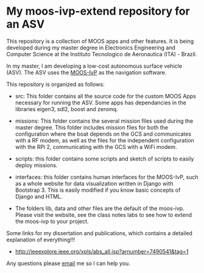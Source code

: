 My moos-ivp-extend repository for an ASV
========================================

This repository is a collection of MOOS apps and other features. It is being developed during my master degree in Electronics Engineering and Computer Science at the Instituto Tecnologico de Aeronautica (ITA) - Brazil.

In my master, I am developing a low-cost autonomous surface vehicle (ASV). The ASV uses the [MOOS-IvP](<www.moos-ivp.org>) as the navigation software. 

This repository is organized as follows:

-   src: This folder contains all the source code for the custom MOOS Apps necessary for running the ASV. Some apps has dependancies in the libraries eigen3, sdl2, boost and zeromq.

-   missions: This folder contains the several mission files used during the master degree. This folder includes mission files for both the configuration where the boat depends on the GCS and communicates with a RF modem, as well as the files for the independent configuration with the RPi 2, communicating with the GCS with a WiFi modem.

-   scripts: this folder contains some scripts and sketch of scripts to easily deploy missions.

-   interfaces: this folder contains human interfaces for the MOOS-IvP, such as a whole website for data visualization written in Django with Bootstrap 3. This is easily modified if you know basic concepts of Django and HTML.

-   The folders lib, data and other files are the default of the moos-ivp. Please visit the website, see the class notes labs to see how to extend the moos-ivp to your project.

Some links for my dissertation and publications, which contains a detailed explanation of everything!!!
- http://ieeexplore.ieee.org/xpls/abs_all.jsp?arnumber=7490541&tag=1

Any questions please [email](<mailto:issamattos.david@gmail.com>) me so I can help you.
